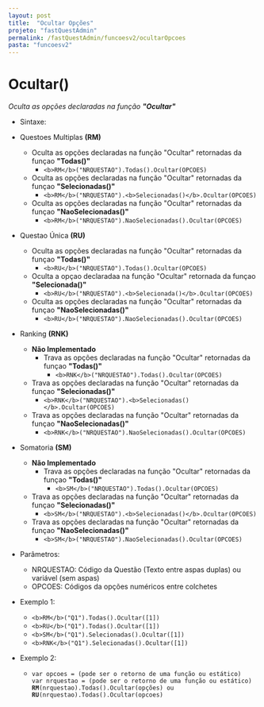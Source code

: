 ```yaml
---
layout: post
title:  "Ocultar Opções"
projeto: "fastQuestAdmin"
permalink: /fastQuestAdmin/funcoesv2/ocultarOpcoes
pasta: "funcoesv2"
---
```


# Ocultar()
*Oculta as opções declaradas na função **"Ocultar"***

- Sintaxe:
- Questoes Multiplas **(RM)**
  - Oculta as opções declaradas na função "Ocultar" retornadas da funçao **"Todas()"**
    - `<b>RM</b>("NRQUESTAO").Todas().Ocultar(OPCOES)`
  - Oculta as opções declaradas na função "Ocultar" retornadas da funçao **"Selecionadas()"**
    - `<b>RM</b>("NRQUESTAO").<b>Selecionadas()</b>.Ocultar(OPCOES)`
  - Oculta as opções declaradas na função "Ocultar" retornadas da funçao **"NaoSelecionadas()"**
    - `<b>RM</b>("NRQUESTAO").NaoSelecionadas().Ocultar(OPCOES)`
- Questao Única **(RU)**
    - Oculta as opções declaradas na função "Ocultar" retornadas da funçao **"Todas()"**
      - `<b>RU</b>("NRQUESTAO").Todas().Ocultar(OPCOES)`
    - Oculta a opçao declaradaa na função "Ocultar" retornada da funçao **"Selecionada()"**
      - `<b>RU</b>("NRQUESTAO").<b>Selecionada()</b>.Ocultar(OPCOES)`
    - Oculta as opções declaradas na função "Ocultar" retornadas da funçao **"NaoSelecionadas()"**
      - `<b>RU</b>("NRQUESTAO").NaoSelecionadas().Ocultar(OPCOES)`
- Ranking **(RNK)**
  - **Não Implementado**
    - Trava as opções declaradas na função "Ocultar" retornadas da funçao **"Todas()"**
      - `<b>RNK</b>("NRQUESTAO").Todas().Ocultar(OPCOES)`
  - Trava as opções declaradas na função "Ocultar" retornadas da funçao **"Selecionadas()"**
    - `<b>RNK</b>("NRQUESTAO").<b>Selecionadas()</b>.Ocultar(OPCOES)`
  - Trava as opções declaradas na função "Ocultar" retornadas da funçao **"NaoSelecionadas()"**
    - `<b>RNK</b>("NRQUESTAO").NaoSelecionadas().Ocultar(OPCOES)`
- Somatoria **(SM)**
  - **Não Implementado**
    - Trava as opções declaradas na função "Ocultar" retornadas da funçao **"Todas()"**
      - `<b>SM</b>("NRQUESTAO").Todas().Ocultar(OPCOES)`
  - Trava as opções declaradas na função "Ocultar" retornadas da funçao **"Selecionadas()"**
    - `<b>SM</b>("NRQUESTAO").<b>Selecionadas()</b>.Ocultar(OPCOES)`
  - Trava as opções declaradas na função "Ocultar" retornadas da funçao **"NaoSelecionadas()"**
    - `<b>SM</b>("NRQUESTAO").NaoSelecionadas().Ocultar(OPCOES)`
  
- Parâmetros:
  - NRQUESTAO: Código da Questão (Texto entre aspas duplas) ou variável (sem aspas)
  - OPCOES: Códigos da opções numéricos entre colchetes
- Exemplo 1:
  - `<b>RM</b>("Q1").Todas().Ocultar([1])`
  - `<b>RU</b>("Q1").Todas().Ocultar([1])`
  - `<b>SM</b>("Q1").Selecionadas().Ocultar([1])`
  - `<b>RNK</b>("Q1").Selecionadas().Ocultar([1])`
- Exemplo 2:
    - <pre>
      <code>var opcoes = (pode ser o retorno de uma função ou estático)
      var nrquestao = (pode ser o retorno de uma função ou estático)
      <b>RM</b>(nrquestao).Todas().Ocultar(opções) ou <b>RU</b>(nrquestao).Todas().Ocultar(opcoes)</code>
      </pre>
